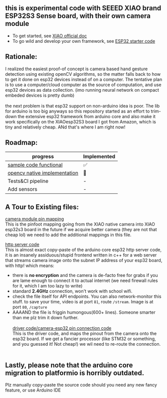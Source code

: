 ## this is experimental code with SEEED XIAO brand ESP32S3 Sense board, with their own camera module
 - To get started, see [XIAO official doc](https://wiki.seeedstudio.com/xiao_esp32s3_getting_started/)
 - To go wild and develop your own framework, see [ESP32 starter code](https://github.com/espressif/arduino-esp32#using-through-arduino-ide)

## Rationale:

I realized the easiest proof-of concept is camera based hand gesture detection using existing openCV algorithms, so the matter
falls back to how to get it done on esp32 devices instead of on a computer. The tentative plan is to use a computer/cloud computer
as the source of computation, and use esp32 devices as data collection. (imo running neural network on compact embeded devices is pretty dumb)
<br></br>
the next problem is that esp32 support on non-arduino idea is poor. The lib for arduino is too big anyways
so this repository started as an effort to trim-down the extensive esp32 framework from arduino core
and also make it work specifically on the XIAOesp32S3 board I got from Amazon, which is tiny and relatively cheap.
ANd that's where I am right now!

## Roadmap:
| progress                                                                                                                | Implemented            |
|-------------------------------------------------------------------------------------------------------------------------|------------------------|
| [sample code functional](https://github.com/espressif/arduino-esp32/tree/master/libraries/ESP32/examples/Camera/CameraWebServer) | :white_check_mark:     |
| [opencv native implementation](https://github.com/opencv/opencv-python)                                                 | :large_orange_diamond: |
| Tests&CI pipeline                                                                                                       | -                      |
| Add sensors                                                                                                             | -                      |

## A Tour to Existing files:
[camera module pin mapping](include/camera_pins.h)<br>
This is the pinfoot mapping going from the XIAO native camera into XIAO esp32s3 board
in the future if we acquire better camera (they are not that cheap lol) we need to add the
additional mappings in this file.

[http server code](src/app_httpd.cpp)<br>
This is almost exact copy-paste of the arduino core esp32 http server code,
it is an insanely assiduous/stupid frontend written in c++ for a web server that
streams camera image onto the subnet IP address of your esp32 board, with http!
which means:
- there is **no encryption** and the camera is de-facto free for grabs if you are lame enough to 
connect it to actual internet (we need firewall rules for it, which I am too lazy to write)
- standard **2.4GHz** connection, won't work with school wifi. 
- check the file itself for API endpoints. You can also network-monitor this stuff. 
to save your time, video is at port ``81``, route ```/stream```. Image is at port ``80``, ``/capture`` 
- AAAAND the file is friggin humongous(600+ lines). Someone smarter than me plz trim it down further.
<br></br>
[driver code/camera-esp32 pin connection code](src/main.cpp)<br>
This is the driver code, and maps the pinout from the camera onto the esp32 board.
If we get a fancier processor (like STM32 or something, and you guessed it! Not cheap!) 
we wil need to re-route the connection.
<br></br>
## Lastly, please note that the arduino core migration to platformio is horribly outdated.
Plz manually copy-paste the source code should you need any new fancy feature, or use Arduino IDE
